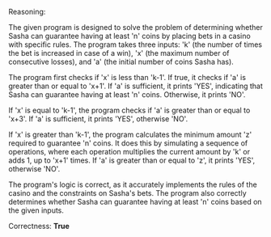Reasoning:

The given program is designed to solve the problem of determining whether Sasha can guarantee having at least 'n' coins by placing bets in a casino with specific rules. The program takes three inputs: 'k' (the number of times the bet is increased in case of a win), 'x' (the maximum number of consecutive losses), and 'a' (the initial number of coins Sasha has).

The program first checks if 'x' is less than 'k-1'. If true, it checks if 'a' is greater than or equal to 'x+1'. If 'a' is sufficient, it prints 'YES', indicating that Sasha can guarantee having at least 'n' coins. Otherwise, it prints 'NO'.

If 'x' is equal to 'k-1', the program checks if 'a' is greater than or equal to 'x+3'. If 'a' is sufficient, it prints 'YES', otherwise 'NO'.

If 'x' is greater than 'k-1', the program calculates the minimum amount 'z' required to guarantee 'n' coins. It does this by simulating a sequence of operations, where each operation multiplies the current amount by 'k' or adds 1, up to 'x+1' times. If 'a' is greater than or equal to 'z', it prints 'YES', otherwise 'NO'.

The program's logic is correct, as it accurately implements the rules of the casino and the constraints on Sasha's bets. The program also correctly determines whether Sasha can guarantee having at least 'n' coins based on the given inputs.

Correctness: **True**